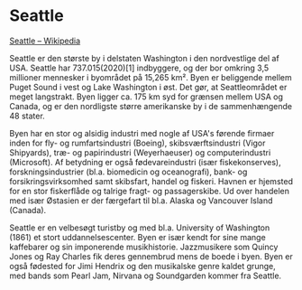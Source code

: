 # Seattle
[Seattle – Wikipedia](https://da.wikipedia.org/wiki/Seattle)

Seattle er den største by i delstaten Washington i den nordvestlige del af USA. Seattle har 737.015(2020)[1] indbyggere, og der bor omkring 3,5 millioner mennesker i byområdet på 15,265 km². Byen er beliggende mellem Puget Sound i vest og Lake Washington i øst. Det gør, at Seattleområdet er meget langstrakt. Byen ligger ca. 175 km syd for grænsen mellem USA og Canada, og er den nordligste større amerikanske by i de sammenhængende 48 stater.

Byen har en stor og alsidig industri med nogle af USA's førende firmaer inden for fly- og rumfartsindustri (Boeing), skibsværftsindustri (Vigor Shipyards), træ- og papirindustri (Weyerhaeuser) og computerindustri (Microsoft). Af betydning er også fødevareindustri (især fiskekonserves), forskningsindustrier (bl.a. biomedicin og oceanografi), bank- og forsikringsvirksomhed samt skibsfart, handel og fiskeri. Havnen er hjemsted for en stor fiskerflåde og talrige fragt- og passagerskibe. Ud over handelen med især Østasien er der færgefart til bl.a. Alaska og Vancouver Island (Canada).

Seattle er en velbesøgt turistby og med bl.a. University of Washington (1861) et stort uddannelsescenter. Byen er især kendt for sine mange kaffebarer og sin imponerende musikhistorie. Jazzmusikere som Quincy Jones og Ray Charles fik deres gennembrud mens de boede i byen. Byen er også fødested for Jimi Hendrix og den musikalske genre kaldet grunge, med bands som Pearl Jam, Nirvana og Soundgarden kommer fra Seattle.

<!---
codetypo:ignore  Seattleområdet
--->
